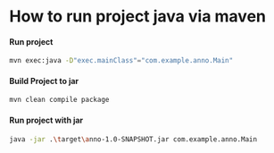 # How to run project java via maven

#### Run project
```sh
mvn exec:java -D"exec.mainClass"="com.example.anno.Main"
```

#### Build Project to jar
```sh
mvn clean compile package
```

#### Run project with jar
```sh
java -jar .\target\anno-1.0-SNAPSHOT.jar com.example.anno.Main
```
